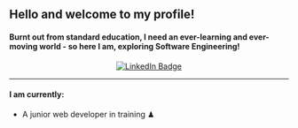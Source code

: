 ## Hello and welcome to my profile!

#### Burnt out from standard education, I need an ever-learning and ever-moving world - so here I am, exploring Software Engineering!

<div align="center">
  <a href="https://www.linkedin.com/in/mateen-qureshi-msq/">
    <img src="https://img.shields.io/badge/LinkedIn-blue?style=for-the-badge&logo=linkedin&logoColor=white" alt="LinkedIn Badge"/>
  </a>
</div>

<hr>

#### I am currently:

<ul>
  <li>A junior web developer in training ♟</li>
</ul>
